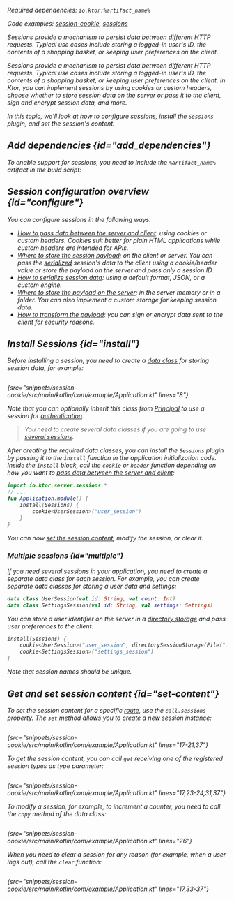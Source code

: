 [//]: # (title: Sessions)

<var name="artifact_name" value="ktor-server-sessions"/>

<microformat>
<p>
Required dependencies: <code>io.ktor:%artifact_name%</code>
</p>
<p>Code examples:
<a href="https://github.com/ktorio/ktor-documentation/tree/main/codeSnippets/snippets/session-cookie">session-cookie</a>,
<a href="https://github.com/ktorio/ktor-documentation/tree/main/codeSnippets/snippets/sessions">sessions</a></p>
</microformat>

<excerpt>
Sessions provide a mechanism to persist data between different HTTP requests. Typical use cases include storing a logged-in user's ID, the contents of a shopping basket, or keeping user preferences on the client.
</excerpt>

Sessions provide a mechanism to persist data between different HTTP requests. Typical use cases include storing a logged-in user's ID, the contents of a shopping basket, or keeping user preferences on the client. In Ktor, you can implement sessions by using cookies or custom headers, choose whether to store session data on the server or pass it to the client, sign and encrypt session data, and more.

In this topic, we'll look at how to configure sessions, install the `Sessions` plugin, and set the session's content.

## Add dependencies {id="add_dependencies"}
To enable support for sessions, you need to include the `%artifact_name%` artifact in the build script:

<include src="lib.xml" include-id="add_ktor_artifact"/>


## Session configuration overview {id="configure"}
You can configure sessions in the following ways:
- *[How to pass data between the server and client](cookie_header.md)*: using cookies or custom headers. Cookies suit better for plain HTML applications while custom headers are intended for APIs.
- *[Where to store the session payload](client_server.md)*: on the client or server. You can pass the [serialized](serializers.md) session's data to the client using a cookie/header value or store the payload on the server and pass only a session ID.
- *[How to serialize session data](serializers.md)*: using a default format, JSON, or a custom engine.
- *[Where to store the payload on the server](storages.md)*: in the server memory or in a folder. You can also implement a custom storage for keeping session data.
- *[How to transform the payload](transformers.md)*: you can sign or encrypt data sent to the client for security reasons.


## Install Sessions {id="install"}
Before installing a session, you need to create a [data class](https://kotlinlang.org/docs/data-classes.html) for storing session data, for example:

```kotlin
```
{src="snippets/session-cookie/src/main/kotlin/com/example/Application.kt" lines="8"}

Note that you can optionally inherit this class from [Principal](https://api.ktor.io/ktor-server/ktor-server-plugins/ktor-server-auth/io.ktor.server.auth/-principal/index.html) to use a session for [authentication](session-auth.md).

> You need to create several data classes if you are going to use [several sessions](#multiple). 

After creating the required data classes, you can install the `Sessions` plugin by passing it to the `install` function in the application initialization code. Inside the `install` block, call the `cookie` or `header` function depending on how you want to [pass data between the server and client](cookie_header.md):

```kotlin
import io.ktor.server.sessions.*
// ...
fun Application.module() {
    install(Sessions) {
        cookie<UserSession>("user_session")
    }
}
```
You can now [set the session content](#set-content), modify the session, or clear it.

### Multiple sessions {id="multiple"}
If you need several sessions in your application, you need to create a separate data class for each session. For example, you can create separate data classes for storing a user data and settings:
```kotlin
data class UserSession(val id: String, val count: Int)
data class SettingsSession(val id: String, val settings: Settings)
```
You can store a user identifier on the server in a [directory storage](storages.md) and pass user preferences to the client.
```kotlin
install(Sessions) {
    cookie<UserSession>("user_session", directorySessionStorage(File(".sessions"), cached = true))
    cookie<SettingsSession>("settings_session")
}
```
Note that session names should be unique.


## Get and set session content {id="set-content"}
To set the session content for a specific [route](Routing_in_Ktor.md), use the `call.sessions` property. The `set` method allows you to create a new session instance:

```kotlin
```
{src="snippets/session-cookie/src/main/kotlin/com/example/Application.kt" lines="17-21,37"}

To get the session content, you can call `get` receiving one of the registered session types as type parameter:

```kotlin
```
{src="snippets/session-cookie/src/main/kotlin/com/example/Application.kt" lines="17,23-24,31,37"}

To modify a session, for example, to increment a counter, you need to call the `copy` method of the data class:

```kotlin
```
{src="snippets/session-cookie/src/main/kotlin/com/example/Application.kt" lines="26"}

When you need to clear a session for any reason (for example, when a user logs out), call the `clear` function:

```kotlin
```
{src="snippets/session-cookie/src/main/kotlin/com/example/Application.kt" lines="17,33-37"}





